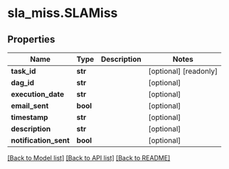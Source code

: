 # sla_miss.SLAMiss

## Properties
Name | Type | Description | Notes
------------ | ------------- | ------------- | -------------
**task_id** | **str** |  | [optional] [readonly] 
**dag_id** | **str** |  | [optional] 
**execution_date** | **str** |  | [optional] 
**email_sent** | **bool** |  | [optional] 
**timestamp** | **str** |  | [optional] 
**description** | **str** |  | [optional] 
**notification_sent** | **bool** |  | [optional] 

[[Back to Model list]](../README.md#documentation-for-models) [[Back to API list]](../README.md#documentation-for-api-endpoints) [[Back to README]](../README.md)


